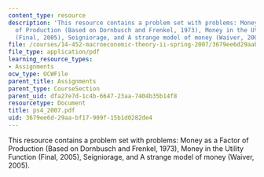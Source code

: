 ```yaml
---
content_type: resource
description: 'This resource contains a problem set with problems: Money as a Factor
  of Production (Based on Dornbusch and Frenkel, 1973), Money in the Utility Function
  (Final, 2005), Seigniorage, and A strange model of money (Waiver, 2005).'
file: /courses/14-452-macroeconomic-theory-ii-spring-2007/3679ee6d29aabf17909f15b1d0282de4_ps4_2007.pdf
file_type: application/pdf
learning_resource_types:
- Assignments
ocw_type: OCWFile
parent_title: Assignments
parent_type: CourseSection
parent_uid: dfa27e7d-1c4b-6647-23aa-7404b35b14f8
resourcetype: Document
title: ps4_2007.pdf
uid: 3679ee6d-29aa-bf17-909f-15b1d0282de4
---
```

This resource contains a problem set with problems: Money as a Factor of Production (Based on Dornbusch and Frenkel, 1973), Money in the Utility Function (Final, 2005), Seigniorage, and A strange model of money (Waiver, 2005).

